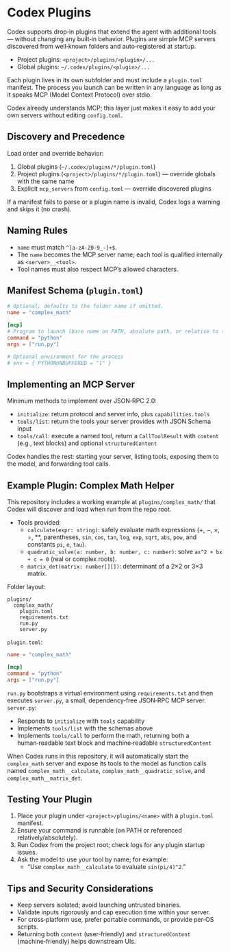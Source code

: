 # Codex Plugins

Codex supports drop‑in plugins that extend the agent with additional tools — without changing any built‑in behavior. Plugins are simple MCP servers discovered from well‑known folders and auto‑registered at startup.

- Project plugins: `<project>/plugins/<plugin>/...`
- Global plugins: `~/.codex/plugins/<plugin>/...`

Each plugin lives in its own subfolder and must include a `plugin.toml` manifest. The process you launch can be written in any language as long as it speaks MCP (Model Context Protocol) over stdio.

Codex already understands MCP; this layer just makes it easy to add your own servers without editing `config.toml`.

## Discovery and Precedence

Load order and override behavior:

1. Global plugins (`~/.codex/plugins/*/plugin.toml`)
2. Project plugins (`<project>/plugins/*/plugin.toml`) — override globals with the same name
3. Explicit `mcp_servers` from `config.toml` — override discovered plugins

If a manifest fails to parse or a plugin name is invalid, Codex logs a warning and skips it (no crash).

## Naming Rules

- `name` must match `^[a-zA-Z0-9_-]+$`.
- The `name` becomes the MCP server name; each tool is qualified internally as `<server>__<tool>`.
- Tool names must also respect MCP’s allowed characters.

## Manifest Schema (`plugin.toml`)

```toml
# Optional; defaults to the folder name if omitted.
name = "complex_math"

[mcp]
# Program to launch (bare name on PATH, absolute path, or relative to the plugin folder)
command = "python"
args = ["run.py"]

# Optional environment for the process
# env = { PYTHONUNBUFFERED = "1" }
```

## Implementing an MCP Server

Minimum methods to implement over JSON‑RPC 2.0:

- `initialize`: return protocol and server info, plus `capabilities.tools`
- `tools/list`: return the tools your server provides with JSON Schema input
- `tools/call`: execute a named tool, return a `CallToolResult` with `content` (e.g., text blocks) and optional `structuredContent`

Codex handles the rest: starting your server, listing tools, exposing them to the model, and forwarding tool calls.

## Example Plugin: Complex Math Helper

This repository includes a working example at `plugins/complex_math/` that Codex will discover and load when run from the repo root.

- Tools provided:
  - `calculate(expr: string)`: safely evaluate math expressions (+, −, ×, ÷, **, parentheses, `sin`, `cos`, `tan`, `log`, `exp`, `sqrt`, `abs`, `pow`, and constants `pi`, `e`, `tau`).
  - `quadratic_solve(a: number, b: number, c: number)`: solve `ax^2 + bx + c = 0` (real or complex roots).
  - `matrix_det(matrix: number[][])`: determinant of a 2×2 or 3×3 matrix.

Folder layout:

```
plugins/
  complex_math/
    plugin.toml
    requirements.txt
    run.py
    server.py
```

`plugin.toml`:

```toml
name = "complex_math"

[mcp]
command = "python"
args = ["run.py"]
```

`run.py` bootstraps a virtual environment using `requirements.txt` and then executes `server.py`, a small, dependency‑free JSON‑RPC MCP server. `server.py`:

- Responds to `initialize` with `tools` capability
- Implements `tools/list` with the schemas above
- Implements `tools/call` to perform the math, returning both a human‑readable text block and machine‑readable `structuredContent`

When Codex runs in this repository, it will automatically start the `complex_math` server and expose its tools to the model as function calls named `complex_math__calculate`, `complex_math__quadratic_solve`, and `complex_math__matrix_det`.

## Testing Your Plugin

1. Place your plugin under `<project>/plugins/<name>` with a `plugin.toml` manifest.
2. Ensure your command is runnable (on PATH or referenced relatively/absolutely).
3. Run Codex from the project root; check logs for any plugin startup issues.
4. Ask the model to use your tool by name; for example:
   - “Use `complex_math__calculate` to evaluate `sin(pi/4)^2`.”

## Tips and Security Considerations

- Keep servers isolated; avoid launching untrusted binaries.
- Validate inputs rigorously and cap execution time within your server.
- For cross‑platform use, prefer portable commands, or provide per‑OS scripts.
- Returning both `content` (user‑friendly) and `structuredContent` (machine‑friendly) helps downstream UIs.

